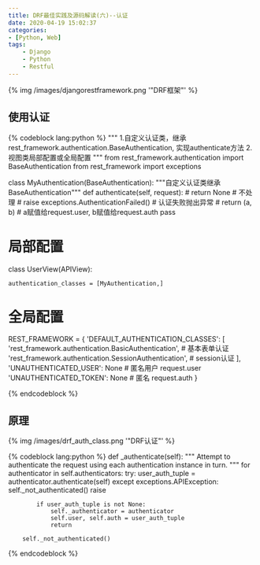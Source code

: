 ```yaml
---
title: DRF最佳实践及源码解读(六)--认证
date: 2020-04-19 15:02:37
categories:
- [Python, Web]
tags:
    - Django
    - Python
    - Restful
---
```


{% img /images/djangorestframework.png    '"DRF框架"' %}

<!-- more -->

## 使用认证

{% codeblock lang:python %}
"""
1.自定义认证类，继承rest_framework.authentication.BaseAuthentication, 实现authenticate方法
2.视图类局部配置或全局配置
"""
from rest_framework.authentication import BaseAuthentication
from rest_framework import exceptions

class MyAuthentication(BaseAuthentication):
    """自定义认证类继承BaseAuthentication"""
    def authenticate(self, request):
        # return None   # 不处理
        # raise exceptions.AuthenticationFailed()  # 认证失败抛出异常
        # return (a, b)  # a赋值给request.user, b赋值给request.auth
        pass

# 局部配置

class UserView(APIView):

    authentication_classes = [MyAuthentication,]
    
# 全局配置

REST_FRAMEWORK = {
    'DEFAULT_AUTHENTICATION_CLASSES': [
        'rest_framework.authentication.BasicAuthentication',   # 基本表单认证
        'rest_framework.authentication.SessionAuthentication',  # session认证
    ],
    'UNAUTHENTICATED_USER': None  # 匿名用户 request.user
    'UNAUTHENTICATED_TOKEN': None  # 匿名   request.auth
}

{% endcodeblock %}

## 原理

{% img /images/drf_auth_class.png    '"DRF认证"' %}


{% codeblock lang:python %}
    def _authenticate(self):
        """
        Attempt to authenticate the request using each authentication instance
        in turn.
        """
        for authenticator in self.authenticators:
            try:
                user_auth_tuple = authenticator.authenticate(self)
            except exceptions.APIException:
                self._not_authenticated()
                raise

            if user_auth_tuple is not None:
                self._authenticator = authenticator
                self.user, self.auth = user_auth_tuple
                return

        self._not_authenticated()
{% endcodeblock %}

